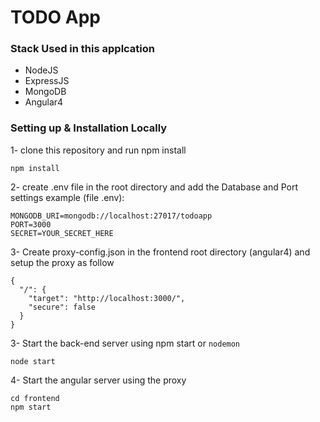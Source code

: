 # TODO App


### Stack Used in this applcation
  - NodeJS
  - ExpressJS
  - MongoDB
  - Angular4

### Setting up & Installation Locally
1- clone this repository and run npm install
```
npm install
```

2- create .env file in the root directory and add the Database and Port settings
example (file .env):
```
MONGODB_URI=mongodb://localhost:27017/todoapp
PORT=3000
SECRET=YOUR_SECRET_HERE
```

3- Create proxy-config.json in the frontend root directory (angular4) and setup the proxy as follow
```
{
  "/": {
    "target": "http://localhost:3000/",
    "secure": false
  }
}
```

3- Start the back-end server using npm start or ``nodemon ``
```
node start
```

4- Start the angular server using the proxy
```
cd frontend
npm start
```
